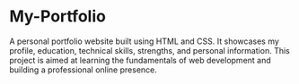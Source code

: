 # My-Portfolio
A personal portfolio website built using HTML and CSS. It showcases my profile, education, technical skills, strengths, and personal information. This project is aimed at learning the fundamentals of web development and building a professional online presence.
